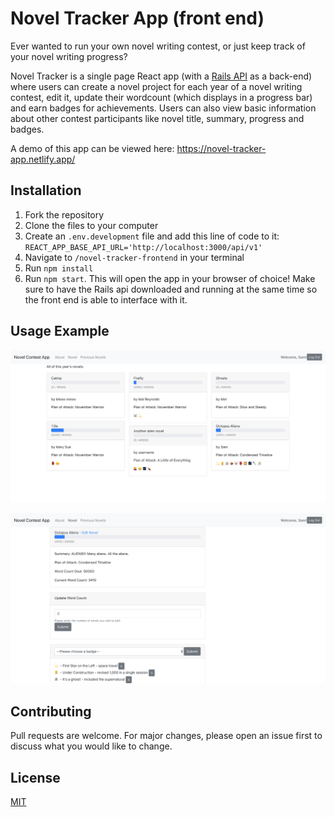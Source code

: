 # Novel Tracker App (front end)

Ever wanted to run your own novel writing contest, or just keep track of your novel writing progress?

Novel Tracker is a single page React app (with a [Rails API](https://github.com/sharkham/novel-tracker-api) as a back-end) where users can create a novel project for each year of a novel writing contest, edit it, update their wordcount (which displays in a progress bar) and earn badges for achievements. Users can also view basic information about other contest participants like novel title, summary, progress and badges.

A demo of this app can be viewed here: https://novel-tracker-app.netlify.app/


## Installation

1. Fork the repository
2. Clone the files to your computer
3. Create an `.env.development` file and add this line of code to it: `REACT_APP_BASE_API_URL='http://localhost:3000/api/v1'`
4. Navigate to `/novel-tracker-frontend` in your terminal
5. Run `npm install`
6. Run `npm start`. This will open the app in your browser of choice! Make sure to have the Rails api downloaded and running at the same time so the front end is able to interface with it.


## Usage Example

![Screenshot of the app's novel index page](public/screencap1.png)

![Screenshot of the app's user novel page](public/screencap2.png)

## Contributing
Pull requests are welcome. For major changes, please open an issue first to discuss what you would like to change.

## License
[MIT](https://choosealicense.com/licenses/mit/)
